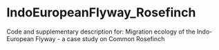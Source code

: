 # IndoEuropeanFlyway_Rosefinch
Code and supplementary description for: Migration ecology of the Indo-European Flyway - a case study on Common Rosefinch
